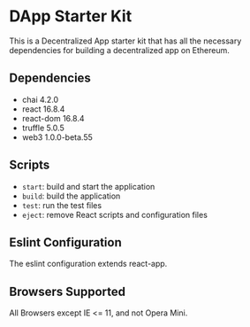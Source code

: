 # DApp Starter Kit

This is a Decentralized App starter kit that has all the necessary dependencies for building a decentralized app on Ethereum.

## Dependencies 
- chai 4.2.0
- react 16.8.4
- react-dom 16.8.4
- truffle 5.0.5
- web3 1.0.0-beta.55

## Scripts
- `start`: build and start the application
- `build`: build the application
- `test`: run the test files
- `eject`: remove React scripts and configuration files 

## Eslint Configuration
The eslint configuration extends react-app.

## Browsers Supported
All Browsers except IE <= 11, and not Opera Mini.
